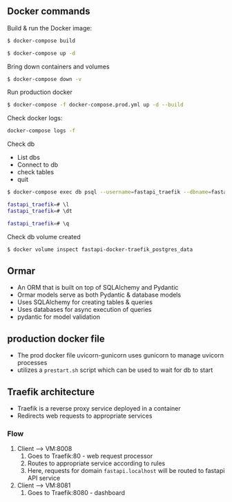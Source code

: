 ## Docker commands
Build & run the Docker image:
```bash
$ docker-compose build

$ docker-compose up -d
```

Bring down containers and volumes
```bash
$ docker-compose down -v
```

Run production docker
```bash
$ docker-compose -f docker-compose.prod.yml up -d --build
```

Check docker logs:
```bash
docker-compose logs -f
```

Check db
- List dbs
- Connect to db
- check tables
- quit
```bash
$ docker-compose exec db psql --username=fastapi_traefik --dbname=fastapi_traefik

fastapi_traefik=# \l
fastapi_traefik=# \dt

fastapi_traefik=# \q
```

Check db volume created
```bash
$ docker volume inspect fastapi-docker-traefik_postgres_data
```

## Ormar
- An ORM that is built on top of SQLAlchemy and Pydantic
- Ormar models serve as both Pydantic & database models
- Uses SQLAlchemy for creating tables & queries
- Uses databases for async execution of queries
- pydantic for model validation

## production docker file
- The prod docker file uvicorn-gunicorn uses gunicorn to manage uvicorn processes
- utilizes a `prestart.sh` script which can be used to wait for db to start

## Traefik architecture
-  Traefik is a reverse proxy service deployed in a container
-  Redirects web requests to appropriate services
### Flow
1. Client --> VM:8008
   1. Goes to Traefik:80 - web request processor
   2. Routes to appropriate service according to rules
   3. Here, requests for domain `fastapi.localhost` will be routed to fastapi API service
2. Client --> VM:8081
   1. Goes to Traefik:8080 - dashboard